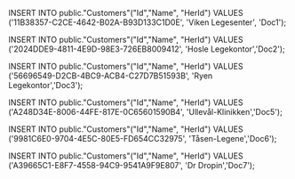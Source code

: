﻿



INSERT INTO public."Customers"("Id","Name", "HerId")
VALUES ('11B38357-C2CE-4642-B02A-B93D133C1D0E', 'Viken Legesenter', 'Doc1');

INSERT INTO public."Customers"("Id","Name", "HerId")
VALUES ('2024DDE9-4811-4E9D-98E3-726EB8009412', 'Hosle Legekontor','Doc2');

INSERT INTO public."Customers"("Id","Name", "HerId")
VALUES ('56696549-D2CB-4BC9-ACB4-C27D7B51593B', 'Ryen Legekontor','Doc3');

INSERT INTO public."Customers"("Id","Name", "HerId")
VALUES ('A248D34E-8006-44FE-817E-0C65601590B4', 'Ullevål-Klinikken','Doc5');

INSERT INTO public."Customers"("Id","Name", "HerId")
VALUES ('9981C6E0-9704-4E5C-80E5-FD654CC32975', 'Tåsen-Legene','Doc6');

INSERT INTO public."Customers"("Id","Name", "HerId")
VALUES ('A39665C1-E8F7-4558-94C9-9541A9F9E807', 'Dr Dropin','Doc7');

